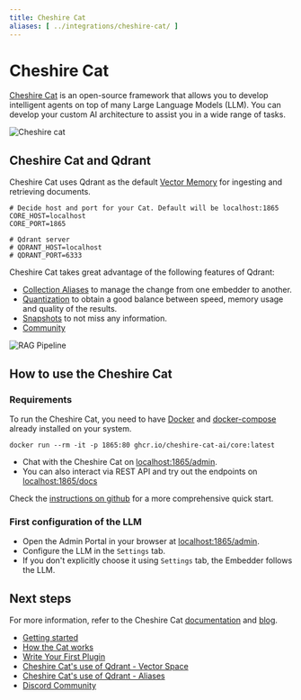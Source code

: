 ```yaml
---
title: Cheshire Cat
aliases: [ ../integrations/cheshire-cat/ ]
---
```


# Cheshire Cat

[Cheshire Cat](https://cheshirecat.ai/) is an open-source framework that allows you to develop intelligent agents on top of many Large Language Models (LLM). You can develop your custom AI architecture to assist you in a wide range of tasks.

![Cheshire cat](/documentation/frameworks/cheshire-cat/cat.jpg)

## Cheshire Cat and Qdrant

Cheshire Cat uses Qdrant as the default [Vector Memory](https://cheshire-cat-ai.github.io/docs/conceptual/memory/vector_memory/) for ingesting and retrieving documents.

```
# Decide host and port for your Cat. Default will be localhost:1865
CORE_HOST=localhost
CORE_PORT=1865

# Qdrant server
# QDRANT_HOST=localhost
# QDRANT_PORT=6333
```

Cheshire Cat takes great advantage of the following features of Qdrant:

* [Collection Aliases](../../concepts/collections/#collection-aliases) to manage the change from one embedder to another.
* [Quantization](../../guides/quantization/) to obtain a good balance between speed, memory usage and quality of the results.
* [Snapshots](../../concepts/snapshots/) to not miss any information.
* [Community](https://discord.com/invite/tdtYvXjC4h)

![RAG Pipeline](/documentation/frameworks/cheshire-cat/stregatto.jpg)

## How to use the Cheshire Cat

### Requirements

To run the Cheshire Cat, you need to have [Docker](https://docs.docker.com/engine/install/) and [docker-compose](https://docs.docker.com/compose/install/) already installed on your system.

```shell
docker run --rm -it -p 1865:80 ghcr.io/cheshire-cat-ai/core:latest
```

* Chat with the Cheshire Cat on [localhost:1865/admin](http://localhost:1865/admin).
* You can also interact via REST API and try out the endpoints on [localhost:1865/docs](http://localhost:1865/docs)

Check the [instructions on github](https://github.com/cheshire-cat-ai/core/blob/main/README.md) for a more comprehensive quick start.

### First configuration of the LLM

* Open the Admin Portal in your browser at [localhost:1865/admin](http://localhost:1865/admin).
* Configure the LLM in the `Settings` tab.
* If you don't explicitly choose it using `Settings` tab, the Embedder follows the LLM.

## Next steps

For more information, refer to the Cheshire Cat [documentation](https://cheshire-cat-ai.github.io/docs/) and [blog](https://cheshirecat.ai/blog/).

* [Getting started](https://cheshirecat.ai/hello-world/)
* [How the Cat works](https://cheshirecat.ai/how-the-cat-works/)
* [Write Your First Plugin](https://cheshirecat.ai/write-your-first-plugin/)
* [Cheshire Cat's use of Qdrant - Vector Space](https://cheshirecat.ai/dont-get-lost-in-vector-space/)
* [Cheshire Cat's use of Qdrant - Aliases](https://cheshirecat.ai/the-drunken-cat-effect/)
* [Discord Community](https://discord.com/invite/bHX5sNFCYU)
